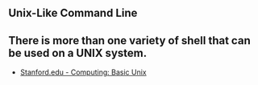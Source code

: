 ## Unix-Like Command Line
There is more than one variety of shell that can be used on a UNIX system.
---
* [Stanford.edu - Computing: Basic Unix](http://mally.stanford.edu/~sr/computing/basic-unix.html) 